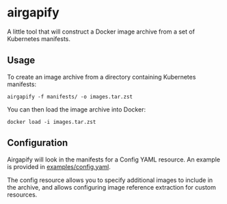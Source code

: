 # airgapify

A little tool that will construct a Docker image archive from a set of Kubernetes manifests.

## Usage

To create an image archive from a directory containing Kubernetes manifests:

```shell
airgapify -f manifests/ -o images.tar.zst
```

You can then load the image archive into Docker:

```shell
docker load -i images.tar.zst
```

## Configuration

Airgapify will look in the manifests for a Config YAML resource. An example is provided in [examples/config.yaml](examples/config.yaml).

The config resource allows you to specify additional images to include in the archive, and allows configuring image reference extraction for custom resources.